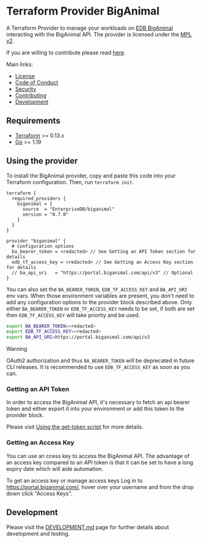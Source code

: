 # Terraform Provider BigAnimal

A Terraform Provider to manage your workloads
on [EDB BigAnimal](https://www.enterprisedb.com/products/biganimal-cloud-postgresql) interacting with the BigAnimal API.
The provider is licensed under the [MPL v2](https://www.mozilla.org/en-US/MPL/2.0/).

If you are willing to contribute please read [here](./CONTRIBUTING.md).

Main links:

- [License](./LICENSE)
- [Code of Conduct](./CODE_OF_CONDUCT.md)
- [Security](./SECURITY.md)
- [Contributing](./CONTRIBUTING.md)
- [Development](./DEVELOPMENT.md)

## Requirements

- [Terraform](https://www.terraform.io/downloads.html) >= 0.13.x
- [Go](https://golang.org/doc/install) >= 1.19

## Using the provider

To install the BigAnimal provider, copy and paste this code into your Terraform configuration. Then,
run `terraform init`.

```hcl
terraform {
  required_providers {
    biganimal = {
      source  = "EnterpriseDB/biganimal"
      version = "0.7.0"
    }
  }
}

provider "biganimal" {
  # Configuration options
  ba_bearer_token = <redacted> // See Getting an API Token section for details
  edb_tf_access_key = <redacted> // See Getting an Access Key section for details
  // ba_api_uri   = "https://portal.biganimal.com/api/v3" // Optional
}
```

You can also set the `BA_BEARER_TOKEN`, `EDB_TF_ACCESS_KEY` and `BA_API_URI` env vars. When those environment variables are present, you
don't need to add any configuration options to the provider block described above. Only either `BA_BEARER_TOKEN` or `EDB_TF_ACCESS_KEY` needs to be set, if both are set then `EDB_TF_ACCESS_KEY` will take priority and be used.

```bash
export BA_BEARER_TOKEN=<redacted>
export EDB_TF_ACCESS_KEY=<redacted>
export BA_API_URI=https://portal.biganimal.com/api/v3
```

> [!WARNING]
> OAuth2 authorization and thus `BA_BEARER_TOKEN` will be deprecated in future CLI releases. It is recommended to use `EDB_TF_ACCESS_KEY` as soon as you can.

### Getting an API Token

In order to access the BigAnimal API, it's necessary to fetch an api bearer token and either export it into your
environment or add this token to the provider block.

Please
visit [Using the get-token script](https://www.enterprisedb.com/docs/biganimal/latest/reference/api/#using-the-get-token-script)
for more details.

### Getting an Access Key

You can use an ccess key to access the BigAnimal API. The advantage of an access key compared to an API token is that it can be set to have a long expiry date which will aide automation.

To get an access key or manage access keys Log in to https://portal.biganimal.com/, hover over your username and from the drop down click "Access Keys".

## Development

Please visit the [DEVELOPMENT.md](./DEVELOPMENT.md) page for further details about development and testing.
